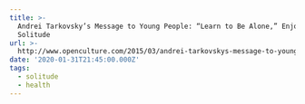 ```yaml
---
title: >-
  Andrei Tarkovsky’s Message to Young People: “Learn to Be Alone,” Enjoy
  Solitude
url: >-
  http://www.openculture.com/2015/03/andrei-tarkovskys-message-to-young-people.html
date: '2020-01-31T21:45:00.000Z'
tags:
  - solitude
  - health
---
```



